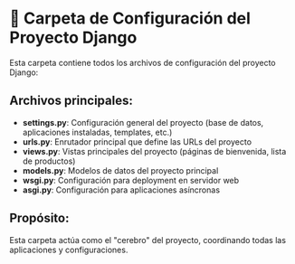 # 📁 Carpeta de Configuración del Proyecto Django

Esta carpeta contiene todos los archivos de configuración del proyecto Django:

## Archivos principales:

- **settings.py**: Configuración general del proyecto (base de datos, aplicaciones instaladas, templates, etc.)
- **urls.py**: Enrutador principal que define las URLs del proyecto
- **views.py**: Vistas principales del proyecto (páginas de bienvenida, lista de productos)
- **models.py**: Modelos de datos del proyecto principal
- **wsgi.py**: Configuración para deployment en servidor web
- **asgi.py**: Configuración para aplicaciones asíncronas

## Propósito:
Esta carpeta actúa como el "cerebro" del proyecto, coordinando todas las aplicaciones y configuraciones.

